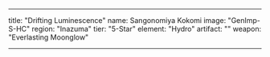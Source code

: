---

title: "Drifting Luminescence"
name: Sangonomiya Kokomi
image: "GenImp-S-HC"
region: "Inazuma"
tier: "5-Star"
element: "Hydro"
artifact: ""
weapon: "Everlasting Moonglow"

---